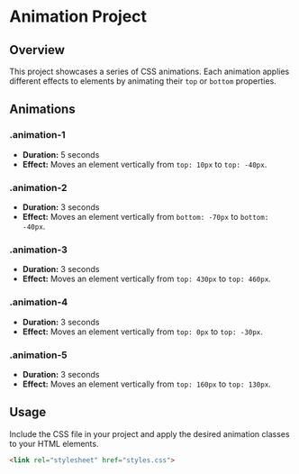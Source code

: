 # Animation Project

## Overview
This project showcases a series of CSS animations. Each animation applies different effects to elements by animating their `top` or `bottom` properties.

## Animations

### .animation-1
- **Duration:** 5 seconds
- **Effect:** Moves an element vertically from `top: 10px` to `top: -40px`.

### .animation-2
- **Duration:** 3 seconds
- **Effect:** Moves an element vertically from `bottom: -70px` to `bottom: -40px`.

### .animation-3
- **Duration:** 3 seconds
- **Effect:** Moves an element vertically from `top: 430px` to `top: 460px`.

### .animation-4
- **Duration:** 3 seconds
- **Effect:** Moves an element vertically from `top: 0px` to `top: -30px`.

### .animation-5
- **Duration:** 3 seconds
- **Effect:** Moves an element vertically from `top: 160px` to `top: 130px`.

## Usage
Include the CSS file in your project and apply the desired animation classes to your HTML elements.

```html
<link rel="stylesheet" href="styles.css">
